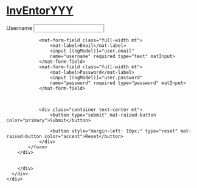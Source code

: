 
<div class="login-root">
    <div class="box-root flex-flex flex-direction--column" style="min-height: 100vh;flex-grow: 1;">
      <div class="loginbackground box-background--white padding-top--64">
        <div class="loginbackground-gridContainer">
          <div class="box-root flex-flex" style="grid-area: top / start / 8 / end;">
            <div class="box-root" style="background-image: linear-gradient(white 0%, rgb(247, 250, 252) 33%); flex-grow: 1;">
            </div>
          </div>
          <div class="box-root flex-flex" style="grid-area: 4 / 2 / auto / 5;">
            <div class="box-root box-divider--light-all-2 animationLeftRight tans3s" style="flex-grow: 1;"></div>
          </div>
          <div class="box-root flex-flex" style="grid-area: 6 / start / auto / 2;">
            <div class="box-root box-background--blue800" style="flex-grow: 1;"></div>
          </div>
          <div class="box-root flex-flex" style="grid-area: 7 / start / auto / 4;">
            <div class="box-root box-background--blue animationLeftRight" style="flex-grow: 1;"></div>
          </div>
          <div class="box-root flex-flex" style="grid-area: 8 / 4 / auto / 6;">
            <div class="box-root box-background--gray100 animationLeftRight tans3s" style="flex-grow: 1;"></div>
          </div>
          <div class="box-root flex-flex" style="grid-area: 2 / 15 / auto / end;">
            <div class="box-root box-background--cyan200 animationRightLeft tans4s" style="flex-grow: 1;"></div>
          </div>
          <div class="box-root flex-flex" style="grid-area: 3 / 14 / auto / end;">
            <div class="box-root box-background--blue animationRightLeft" style="flex-grow: 1;"></div>
          </div>
          <div class="box-root flex-flex" style="grid-area: 4 / 17 / auto / 20;">
            <div class="box-root box-background--gray100 animationRightLeft tans4s" style="flex-grow: 1;"></div>
          </div>
          <div class="box-root flex-flex" style="grid-area: 5 / 14 / auto / 17;">
            <div class="box-root box-divider--light-all-2 animationRightLeft tans3s" style="flex-grow: 1;"></div>
          </div>
        </div>
      </div>
      <div class="box-root padding-top--24 flex-flex flex-direction--column" style="flex-grow: 1; z-index: 9;">
        <div class="box-root padding-top--48 padding-bottom--24 flex-flex flex-justifyContent--center">
          <h1><a href="http://blog.stackfindover.com/" rel="dofollow">InvEntorYYY</a></h1>
        </div>
        <div class="formbg-outer">
          <div class="form-container"> <!-- New container for centering -->
            <form (ngSubmit)="onSubmit()">
                <mat-form-field class="full-width mt">
                    <mat-label>Username</mat-label>
                    <input [(ngModel)]="user.userName"
                    name="username" required type="text" matInput>
                </mat-form-field>
                
                <mat-form-field class="full-width mt">
                    <mat-label>Email</mat-label>
                    <input [(ngModel)]="user.email"
                    name="username" required type="text" matInput>
                </mat-form-field>
                <mat-form-field class="full-width mt">
                    <mat-label>Password</mat-label>
                    <input [(ngModel)]="user.password"
                    name="password" required type="password" matInput>
                </mat-form-field> 

                

                <div class="container text-center mt">
                    <button type="submit" mat-raised-button color="primary">Submit</button>

                    <button style="margin-left: 10px;" type="reset" mat-raised-button color="accent">Reset</button>
                </div>    
            </form>
        </div>
        
            
        </div>
      </div>
    </div>
  </div>
